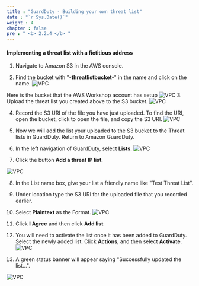 ```yaml
---
title : "GuardDuty - Building your own threat list"
date : "`r Sys.Date()`"
weight : 4
chapter : false
pre : " <b> 2.2.4 </b> "
---
```


#### Implementing a threat list with a fictitious address


1. Navigate to Amazon S3 in the AWS console.


2. Find the bucket with "**-threatlistbucket-**" in the name and click on the name.
![VPC](/images/2/2.2-Amazon-GuardDuty/2.2.4-GuardDuty-Building-your-own-threat-list/s2.png)

Here is the bucket that the AWS Workshop account has setup
![VPC](/images/2/2.2-Amazon-GuardDuty/2.2.4-GuardDuty-Building-your-own-threat-list/s2b.png)
3. Upload the threat list you created above to the S3 bucket.
![VPC](/images/2/2.2-Amazon-GuardDuty/2.2.4-GuardDuty-Building-your-own-threat-list/s3.png)


4. Record the S3 URI of the file you have just uploaded. To find the URI, open the bucket, click to open the file, and copy the S3 URI.
![VPC](/images/2/2.2-Amazon-GuardDuty/2.2.4-GuardDuty-Building-your-own-threat-list/s4.png)


5. Now we will add the list your uploaded to the S3 bucket to the Threat lists in GuardDuty. Return to Amazon GuardDuty.


6. In the left navigation of GuardDuty, select **Lists**.
![VPC](/images/2/2.2-Amazon-GuardDuty/2.2.4-GuardDuty-Building-your-own-threat-list/s6.png)



7. Click the button **Add a threat IP list**.

![VPC](/images/2/2.2-Amazon-GuardDuty/2.2.4-GuardDuty-Building-your-own-threat-list/s7.png)

8. In the List name box, give your list a friendly name like "Test Threat List".


9. Under location type the S3 URI for the uploaded file that you recorded earlier.


10. Select **Plaintext** as the Format.
![VPC](/images/2/2.2-Amazon-GuardDuty/2.2.4-GuardDuty-Building-your-own-threat-list/s10.png)


11. Click **I Agree** and then click **Add list**


12. You will need to activate the list once it has been added to GuardDuty. Select the newly added list. Click **Actions**, and then select **Activate**.
![VPC](/images/2/2.2-Amazon-GuardDuty/2.2.4-GuardDuty-Building-your-own-threat-list/s12.png)


13. A green status banner will appear saying "Successfully updated the list...".

![VPC](/images/2/2.2-Amazon-GuardDuty/2.2.4-GuardDuty-Building-your-own-threat-list/s13.png)
